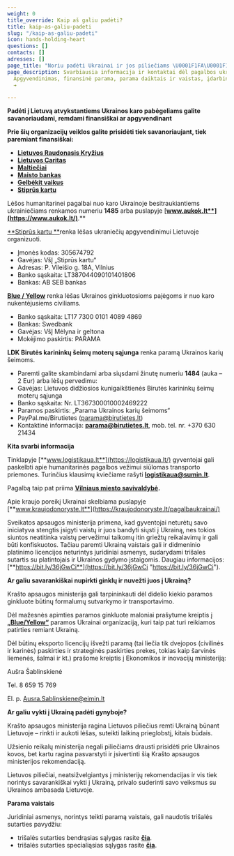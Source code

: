 ```yaml
---
weight: 0
title_override: Kaip aš galiu padėti?
title: kaip-as-galiu-padeti
slug: "/kaip-as-galiu-padeti"
icon: hands-holding-heart
questions: []
contacts: []
adresses: []
page_title: "Noriu padėti Ukrainai ir jos piliečiams \U0001F1FA\U0001F1E6 Suukraina.lt"
page_description: Svarbiausia informacija ir kontaktai dėl pagalbos ukrainiečiams.
  Apgyvendinimas, finansinė parama, parama daiktais ir vaistas, įdarbinimo galimybės.
  ➔

---
```

**Padėti į Lietuvą atvykstantiems Ukrainos karo pabėgeliams galite savanoriaudami, remdami finansiškai ar apgyvendinant**

**Prie šių organizacijų veiklos galite prisidėti tiek savanoriaujant, tiek paremiant finansiškai:**

- [**Lietuvos Raudonasis Kryžius**](https://www.redcross.lt/)
- [**Lietuvos Caritas**](https://www.caritas.lt/)
- [**Maltiečiai**](https://maltieciai.lt/pagalba-ukrainai/)
- [**Maisto bankas**](https://www.maistobankas.lt/ukraina/)
- [**Gelbėkit vaikus**](https://gelbekitvaikus.lt/)
- [**Stiprūs kartu**](http://www.stipruskartu.lt/)

Lėšos humanitarinei pagalbai nuo karo Ukrainoje besitraukiantiems ukrainiečiams renkamos numeriu **1485** arba puslapyje [**www.aukok.lt**](https://www.aukok.lt/)**.**

[**Stiprūs kartu **](http://www.stipruskartu.lt/)renka lėšas ukraniečių apgyvendinimui Lietuvoje organizuoti.

- Įmonės kodas: 305674792
- Gavėjas: VšĮ „Stiprūs kartu“
- Adresas: P. Vileišio g. 18A, Vilnius
- Banko sąskaita: LT387044090101401806
- Bankas: AB SEB bankas

[**Blue / Yellow**](http://www.blue-yellow.lt/lt) renka lėšas Ukrainos ginkluotosioms pajėgoms ir nuo karo nukentėjusiems civiliams.

- Banko sąskaita: LT17 7300 0101 4089 4869
- Bankas: Swedbank
- Gavėjas: VšĮ Mėlyna ir geltona
- Mokėjimo paskirtis: PARAMA

**LDK Birutės karininkų šeimų moterų sąjunga** renka paramą Ukrainos karių šeimoms.

- Paremti galite skambindami arba siųsdami žinutę numeriu **1484** (auka – 2 Eur) arba lėšų pervedimu:
- Gavėjas: Lietuvos didžiosios kunigaikštienės Birutės karininkų šeimų moterų sąjunga
- Banko sąskaita: Nr. LT367300010002469222
- Paramos paskirtis: „Parama Ukrainos karių šeimoms“
- PayPal.me/Birutietes (parama@birutietes.lt)
- Kontaktinė informacija: [**parama@birutietes.lt**](mailto:parama@birutietes.lt), mob. tel. nr. +370 630 21434

**Kita svarbi informacija**

Tinklapyje [**www.logistikaua.lt**](https://logistikaua.lt/) gyventojai gali paskelbti apie humanitarinės pagalbos vežimui siūlomas transporto priemones. Turinčius klausimų kviečiame rašyti [**logistikaua@sumin.lt**](mailto:logistikaua@sumin.lt).

Pagalbą taip pat priima [**Vilniaus miesto savivaldybė**](https://ukraina.vilnius.lt/)**.**

Apie kraujo poreikį Ukrainai skelbiama puslapyje [**www.kraujodonoryste.lt**](https://kraujodonoryste.lt/pagalbaukrainai/)

Sveikatos apsaugos ministerija primena, kad gyventojai neturėtų savo iniciatyva stengtis įsigyti vaistų ir juos bandyti siųsti į Ukrainą, nes tokios siuntos neatitinka vaistų pervežimui taikomų itin griežtų reikalavimų ir gali būti konfiskuotos. Tačiau paremti Ukrainą vaistais gali ir didmeninio platinimo licencijos neturintys juridiniai asmenys, sudarydami trišales sutartis su platintojais ir Ukrainos gydymo įstaigomis. Daugiau informacijos: [**https://bit.ly/36jGwCi**](https://bit.ly/36jGwCi "https://bit.ly/36jGwCi").

**Ar galiu savarankiškai nupirkti ginklų ir nuvežti juos į Ukrainą?**

Krašto apsaugos ministerija gali tarpininkauti dėl didelio kiekio paramos ginkluote būtinų formalumų sutvarkymo ir transportavimo.

Dėl mažesnės apimties paramos ginkluote maloniai prašytume kreiptis į [**„Blue/Yellow“**](https://www.blue-yellow.lt/) paramos Ukrainai organizaciją, kuri taip pat turi reikiamos patirties remiant Ukrainą.

Dėl būtinų eksporto licencijų išvežti paramą (tai liečia tik dvejopos (civilinės ir karinės) paskirties ir strateginės paskirties prekes, tokias kaip šarvinės liemenės, šalmai ir kt.) prašome kreiptis į Ekonomikos ir inovacijų ministeriją:

Aušra Šablinskienė

Tel. 8 659 15 769

El. p. Ausra.Sablinskiene@eimin.lt

**Ar galiu vykti į Ukrainą padėti gynyboje?**

Krašto apsaugos ministerija ragina Lietuvos piliečius remti Ukrainą būnant Lietuvoje – rinkti ir aukoti lėšas, suteikti laikiną prieglobstį, kitais būdais.

Užsienio reikalų ministerija negali piliečiams drausti prisidėti prie Ukrainos kovos, bet kartu ragina pasvarstyti ir įsivertinti šią Krašto apsaugos ministerijos rekomendaciją.

Lietuvos piliečiai, neatsižvelgiantys į ministerijų rekomendacijas ir vis tiek norintys savarankiškai vykti į Ukrainą, privalo suderinti savo veiksmus su Ukrainos ambasada Lietuvoje.

**Parama vaistais**

Juridiniai asmenys, norintys teikti paramą vaistais, gali naudotis trišalės sutarties pavydžiu:

- trišalės sutarties bendrąsias sąlygas rasite [**čia**](<https://lrv.lt/uploads/main/documents/files/00_%20Tri%C5%A1al%C4%97%20vaist%C5%B3%20tiekimo%20sutartis%20(LT-EN)%20(BS)%20(1_3)%20acc(1).docx>).
- trišalės sutarties specialiąsias sąlygas rasite [**čia**](<https://lrv.lt/uploads/main/documents/files/01_%20Tri%C5%A1al%C4%97%20vaist%C5%B3%20tiekimo%20sutartis%20(LT-EN)%20(SS)%20(1_3)acc(1).docx>).